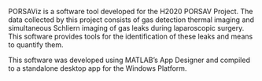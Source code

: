 PORSAViz is a software tool developed for the H2020 PORSAV Project. The data collected by this project consists of gas detection thermal imaging and simultaneous Schliern imaging of gas leaks during laparoscopic surgery. This software provides tools for the identification of these leaks and means to quantify them. 

This software was developed using MATLAB’s App Designer and compiled to a standalone desktop app for the Windows Platform. 
